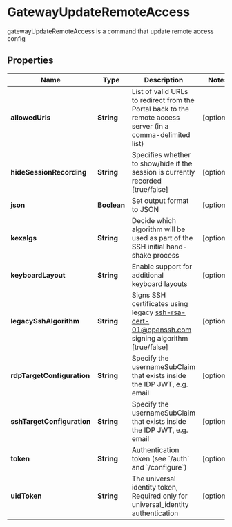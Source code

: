 

# GatewayUpdateRemoteAccess

gatewayUpdateRemoteAccess is a command that update remote access config

## Properties

| Name | Type | Description | Notes |
|------------ | ------------- | ------------- | -------------|
|**allowedUrls** | **String** | List of valid URLs to redirect from the Portal back to the remote access server (in a comma-delimited list) |  [optional] |
|**hideSessionRecording** | **String** | Specifies whether to show/hide if the session is currently recorded [true/false] |  [optional] |
|**json** | **Boolean** | Set output format to JSON |  [optional] |
|**kexalgs** | **String** | Decide which algorithm will be used as part of the SSH initial hand-shake process |  [optional] |
|**keyboardLayout** | **String** | Enable support for additional keyboard layouts |  [optional] |
|**legacySshAlgorithm** | **String** | Signs SSH certificates using legacy ssh-rsa-cert-01@openssh.com signing algorithm [true/false] |  [optional] |
|**rdpTargetConfiguration** | **String** | Specify the usernameSubClaim that exists inside the IDP JWT, e.g. email |  [optional] |
|**sshTargetConfiguration** | **String** | Specify the usernameSubClaim that exists inside the IDP JWT, e.g. email |  [optional] |
|**token** | **String** | Authentication token (see &#x60;/auth&#x60; and &#x60;/configure&#x60;) |  [optional] |
|**uidToken** | **String** | The universal identity token, Required only for universal_identity authentication |  [optional] |



